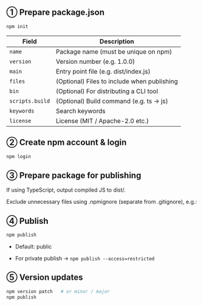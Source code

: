 ## ① Prepare package.json 
```bash
npm init
```

| Field           | Description                                 |
| --------------- | ------------------------------------------- |
| `name`          | Package name (must be unique on npm)        |
| `version`       | Version number (e.g. 1.0.0)                 |
| `main`          | Entry point file (e.g. dist/index.js)       |
| `files`         | (Optional) Files to include when publishing |
| `bin`           | (Optional) For distributing a CLI tool      |
| `scripts.build` | (Optional) Build command (e.g. ts → js)     |
| `keywords`      | Search keywords                             |
| `license`       | License (MIT / Apache-2.0 etc.)             |

## ② Create npm account & login
```bash
npm login
```

## ③ Prepare package for publishing

If using TypeScript, output compiled JS to dist/.

Exclude unnecessary files using .npmignore (separate from .gitignore), e.g.:

## ④ Publish
```bash
npm publish
```
   *  Default: public

   *  For private publish → `npm publish --access=restricted`

## ⑤ Version updates 
```bash
npm version patch   # or minor / major
npm publish
```
